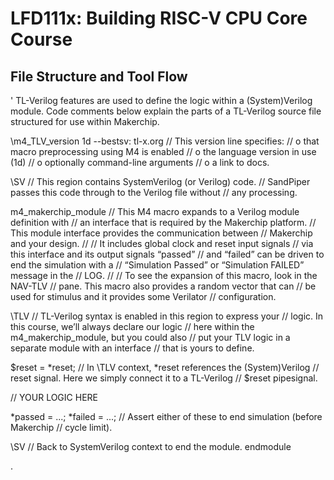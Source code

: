 # LFD111x: Building RISC-V CPU Core Course

## File Structure and Tool Flow

'
TL-Verilog features are used to define the logic within a (System)Verilog module. Code comments below explain the parts of a TL-Verilog source file structured for use within Makerchip.

\m4_TLV_version 1d --bestsv: tl-x.org
   // This version line specifies:
   //   o that macro preprocessing using M4 is enabled
   //   o the language version in use (1d)
   //   o optionally command-line arguments
   //   o a link to docs.

\SV
   // This region contains SystemVerilog (or Verilog) code.
   // SandPiper passes this code through to the Verilog file without
   // any processing.

   m4_makerchip_module
      // This M4 macro expands to a Verilog module definition with
      // an interface that is required by the Makerchip platform.
      // This module interface provides the communication between
      // Makerchip and your design.
      //
      // It includes global clock and reset input signals
      // via this interface and its output signals “passed”
      // and “failed” can be driven to end the simulation with a
      // “Simulation Passed” or “Simulation FAILED” message in the
      // LOG.
      //
      // To see the expansion of this macro, look in the NAV-TLV
      // pane. This macro also provides a random vector that can
      // be used for stimulus and it provides some Verilator
      // configuration.

\TLV
   // TL-Verilog syntax is enabled in this region to express your
   // logic. In this course, we’ll always declare our logic
   // here within the m4_makerchip_module, but you could also
   // put your TLV logic in a separate module with an interface
   // that is yours to define.

   $reset = *reset;
      // In \TLV context, *reset references the (System)Verilog
      // reset signal. Here we simply connect it to a TL-Verilog
      // $reset pipesignal.

   // YOUR LOGIC HERE

   *passed = ...;
   *failed = ...;
      // Assert either of these to end simulation (before Makerchip
      // cycle limit).

\SV
   // Back to SystemVerilog context to end the module.
   endmodule

.
